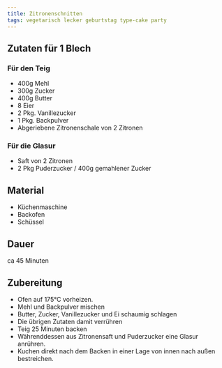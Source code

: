 ```yaml
---
title: Zitronenschnitten
tags: vegetarisch lecker geburtstag type-cake party
---
```

## Zutaten für 1 Blech
### Für den Teig
* 400g Mehl
* 300g Zucker
* 400g Butter
* 8 Eier
* 2 Pkg. Vanillezucker
* 1 Pkg. Backpulver
* Abgeriebene Zitronenschale von 2 Zitronen

### Für die Glasur
* Saft von 2 Zitronen
* 2 Pkg Puderzucker / 400g gemahlener Zucker

## Material
* Küchenmaschine
* Backofen
* Schüssel

## Dauer
ca 45 Minuten

## Zubereitung
* Ofen auf 175°C vorheizen.
* Mehl und Backpulver mischen
* Butter, Zucker, Vanillezucker und Ei schaumig schlagen
* Die übrigen Zutaten damit verrühren
* Teig 25 Minuten backen
* Währenddessen aus Zitronensaft und Puderzucker eine Glasur anrühren.
* Kuchen direkt nach dem Backen in einer Lage von innen nach außen bestreichen.
